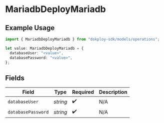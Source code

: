 # MariadbDeployMariadb

## Example Usage

```typescript
import { MariadbDeployMariadb } from "dokploy-sdk/models/operations";

let value: MariadbDeployMariadb = {
  databaseUser: "<value>",
  databasePassword: "<value>",
};
```

## Fields

| Field              | Type               | Required           | Description        |
| ------------------ | ------------------ | ------------------ | ------------------ |
| `databaseUser`     | *string*           | :heavy_check_mark: | N/A                |
| `databasePassword` | *string*           | :heavy_check_mark: | N/A                |